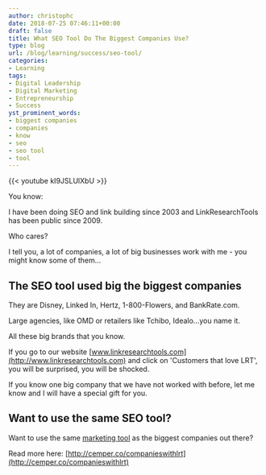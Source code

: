 ```yaml
---
author: christophc
date: 2018-07-25 07:46:11+00:00
draft: false
title: What SEO Tool Do The Biggest Companies Use?
type: blog
url: /blog/learning/success/seo-tool/
categories:
- Learning
tags:
- Digital Leadership
- Digital Marketing
- Entrepreneurship
- Success
yst_prominent_words:
- biggest companies
- companies
- know
- seo
- seo tool
- tool
---
```


{{< youtube kI9JSLUlXbU >}}

You know:

I have been doing SEO and link building since 2003 and LinkResearchTools has been public since 2009.

Who cares?

I tell you, a lot of companies, a lot of big businesses work with me - you might know some of them…


## The SEO tool used big the biggest companies


They are Disney, Linked In, Hertz, 1-800-Flowers, and BankRate.com.

Large agencies, like OMD or retailers like Tchibo, Idealo...you name it.

All these big brands that you know.

If you go to our website [www.linkresearchtools.com](http://www.linkresearchtools.com) and click on 'Customers that love LRT', you will be surprised, you will be shocked.

If you know one big company that we have not worked with before, let me know and I will have a special gift for you.


## Want to use the same SEO tool?


Want to use the same [marketing tool](https://www.christophcemper.com/success/marketing-tool/) as the biggest companies out there?

Read more here: [http://cemper.co/companieswithlrt](http://cemper.co/companieswithlrt)
